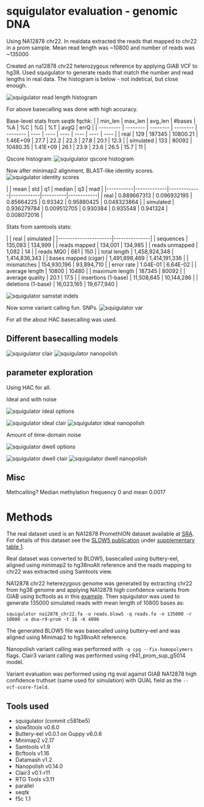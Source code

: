 # squigulator evaluation - genomic DNA


Using NA12878 chr22. In realdata extracted the reads that mapped to chr22 in a prom sample. Mean read length was ~10800 and number of reads was ~135000

Created an na12878 chr22 heterozygous reference by applying GIAB VCF to hg38. Used squigulator to generate reads that match the number and read lengths in real data. The histogram is below - not indetical, but close enough.

![squigulator read length histogram](img/read_len_hist.svg)

For above basecalling was done with high accuracy.

Base-level stats from seqtk fqchk:
|           | min\_len | max\_len | avg\_len | #bases   | %A   | %C   | %G   | %T   | avgQ | errQ |
| --------- | -------- | -------- | -------- | -------- | ---- | ---- | ---- | ---- | ---- | ---- |
| real      | 129      | 187345   | 10800.21 | 1.46E+09 | 27.7 | 22.2 | 22.3 | 27.8 | 20.1 | 12.3 |
| simulated | 133      | 80092    | 10480.35 | 1.41E+09 | 26.1 | 23.9 | 23.6 | 26.5 | 15.7 | 11   |

Qscore histogram:
![squigulator qscore histogram](img/qscore_hist.png)

Now after minimap2 alignment, BLAST-like identity scores.
![squigulator identity scores](img/identity_scores.svg)

|           | mean      | std         | q1          | median     | q3       | mad        |
|-----------|-------------|-------------|------------|----------|------------|
| real      | 0.889667313 | 0.096932195 | 0.85664225 | 0.93342  | 0.95880425 | 0.048323864 |
| simulated | 0.936279784 | 0.009512705 | 0.930384   | 0.935548 | 0.941324   | 0.008072016 |


Stats from samtools stats:

|                      | real                 | simulated     |
|----------------------|---------------|
| sequences            | 135,083       | 134,999       |
| reads mapped         | 134,001       | 134,985       |
| reads unmapped       | 1,082         | 14            |
| reads MQ0            | 661           | 150           |
| total length         | 1,458,924,348 | 1,414,836,343 |
| bases mapped (cigar) | 1,491,898,469 | 1,414,191,336 |
| mismatches           | 154,930,196   | 93,894,710    |
| error rate           | 1.04E-01      | 6.64E-02      |
| average length       | 10800         | 10480         |
| maximum length       | 187345        | 80092         |
| average quality      | 20.1          | 17.5          |
| insertions (1-base)  | 11,508,645    | 10,144,286    |
| deletions (1-base)   | 16,023,165    | 19,677,940    |

![squigulator samstat indels](img/samstat-indel.png)


Now some variant calling fun. SNPs.
![squigulator var](img/real-vs-sim-var.png)

For all the about HAC basecalling was used.

## Different basecalling models

![squigulator clair](img/model-var-clair3.png) ![squigulator nanopolish](img/model-var-nanopolish.png)


## parameter exploration

Using HAC for all.

Ideal and with noise

![squigulator ideal options](img/ideal.svg)

![squigulator ideal clair](img/ideal-clair.png) ![squigulator ideal nanopolish](img/ideal-nanopolish.png)


Amount of time-domain noise

![squigulator dwell options](img/dwell.svg)

![squigulator dwell clair](img/dwell-clair.png) ![squigulator dwell nanopolish](img/dwell-nanopolish.png)


## Misc

Methcalling?
Median methylation frequency 0 and mean 0.0017


# Methods

The real dataset used is an NA12878 PromethION dataset available at [SRA](https://www.ncbi.nlm.nih.gov/sra?linkname=bioproject_sra_all&from_uid=744329).
For details of this dataset see the [SLOW5 publication](https://www.nature.com/articles/s41587-021-01147-4) under [supplementary table 1](https://static-content.springer.com/esm/art%3A10.1038%2Fs41587-021-01147-4/MediaObjects/41587_2021_1147_MOESM1_ESM.pdf).

Real dataset was converted to BLOW5, basecalled using buttery-eel, aligned using minimap2 to hg38noAlt reference and the reads mapping to chr22 was extracted using Samtools view.

NA12878 chr22 heterezygous genome was generated by extracting chr22 from hg38 genome and applying NA12878 high confidence variants from GIAB using bcftools as in this [example](https://github.com/hasindu2008/squigulator#examples). Then squigulator was used to generate 135000 simulated reads with mean length of 10800 bases as:
```
squigulator na12878_chr22.fa -o reads.blow5 -q reads.fa -n 135000 -r 10800 -x dna-r9-prom -t 16 -K 4096
```
The generated BLOW5 file was basecalled using buttery-eel and was aligned using Minimap2 to hg38noAlt reference.

Nanopolish variant calling was performed with `-q cpg --fix-homopolymers` flags.
Clair3 variant calling was performed using r941_prom_sup_g5014 model.

Variant evaluation was performed using rtg eval against GIAB NA12878 high confidence truthset (same used for simulation) with QUAL field as the `--vcf-score-field`.


## Tools used
- squigulator (commit c581be5)
- slow5tools v0.6.0
- Buttery-eel v0.0.1 on Guppy v6.0.6
- Minimap2 v2.17
- Samtools v1.9
- Bcftools v1.16
- Datamash v1.2
- Nanopolish v0.14.0
- Clair3 v0.1-r11
- RTG Tools v3.11
- parallel
- seqtk
- f5c 1.1
